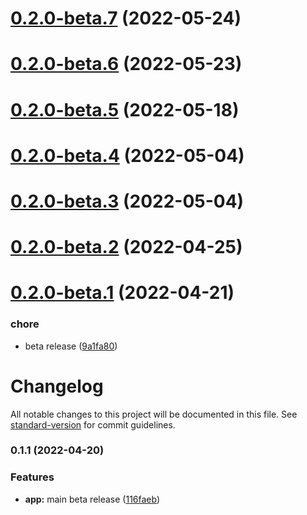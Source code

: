 # [0.2.0-beta.7](https://github.com/tesalate/tesalate-ui/compare/v0.2.0-beta.6...v0.2.0-beta.7) (2022-05-24)

# [0.2.0-beta.6](https://github.com/tesalate/tesalate-ui/compare/v0.2.0-beta.5...v0.2.0-beta.6) (2022-05-23)

# [0.2.0-beta.5](https://github.com/tesalate/tesalate-ui/compare/v0.2.0-beta.4...v0.2.0-beta.5) (2022-05-18)

# [0.2.0-beta.4](https://github.com/tesalate/tesalate-ui/compare/v0.2.0-beta.3...v0.2.0-beta.4) (2022-05-04)

# [0.2.0-beta.3](https://github.com/tesalate/tesalate-ui/compare/v0.2.0-beta.2...v0.2.0-beta.3) (2022-05-04)

# [0.2.0-beta.2](https://github.com/tesalate/tesalate-ui/compare/v0.2.0-beta.1...v0.2.0-beta.2) (2022-04-25)

# [0.2.0-beta.1](https://github.com/tesalate/tesalate-ui/compare/v0.1.1...v0.2.0-beta.1) (2022-04-21)


### chore

* beta release ([9a1fa80](https://github.com/tesalate/tesalate-ui/commit/9a1fa80af5b17bb00b34b1a9571702fb364b24ab))

# Changelog

All notable changes to this project will be documented in this file. See [standard-version](https://github.com/conventional-changelog/standard-version) for commit guidelines.

### 0.1.1 (2022-04-20)


### Features

* **app:** main beta release ([116faeb](https://github.com/tesalate/tesalate-ui/commit/116faeb1629957d0b153b32c59357934e9b3b7f3))
